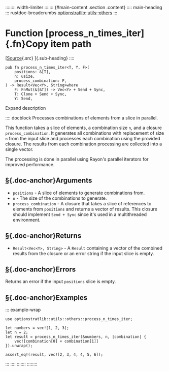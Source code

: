 :::::::: width-limiter
::::::: {#main-content .section .content}
:::: main-heading
::: rustdoc-breadcrumbs
[optionstratlib](../../index.html)::[utils](../index.html)::[others](index.html)
:::

# Function [process_n_times_iter]{.fn}Copy item path

[[Source](../../../src/optionstratlib/utils/others.rs.html#144-168){.src}
]{.sub-heading}
::::

``` {.rust .item-decl}
pub fn process_n_times_iter<T, Y, F>(
    positions: &[T],
    n: usize,
    process_combination: F,
) -> Result<Vec<Y>, String>where
    F: FnMut(&[&T]) -> Vec<Y> + Send + Sync,
    T: Clone + Send + Sync,
    Y: Send,
```

Expand description

:::: docblock
Processes combinations of elements from a slice in parallel.

This function takes a slice of elements, a combination size `n`, and a
closure `process_combination`. It generates all combinations with
replacement of size `n` from the input slice and processes each
combination using the provided closure. The results from each
combination processing are collected into a single vector.

The processing is done in parallel using Rayon's parallel iterators for
improved performance.

## [§](#arguments){.doc-anchor}Arguments

- `positions` - A slice of elements to generate combinations from.
- `n` - The size of the combinations to generate.
- `process_combination` - A closure that takes a slice of references to
  elements from `positions` and returns a vector of results. This
  closure should implement `Send + Sync` since it's used in a
  multithreaded environment.

## [§](#returns){.doc-anchor}Returns

- `Result<Vec<Y>, String>` - A `Result` containing a vector of the
  combined results from the closure or an error string if the input
  slice is empty.

## [§](#errors){.doc-anchor}Errors

Returns an error if the input `positions` slice is empty.

## [§](#examples){.doc-anchor}Examples

::: example-wrap
``` {.rust .rust-example-rendered}
use optionstratlib::utils::others::process_n_times_iter;

let numbers = vec![1, 2, 3];
let n = 2;
let result = process_n_times_iter(&numbers, n, |combination| {
    vec![combination[0] + combination[1]]
}).unwrap();

assert_eq!(result, vec![2, 3, 4, 4, 5, 6]);
```
:::
::::
:::::::
::::::::
